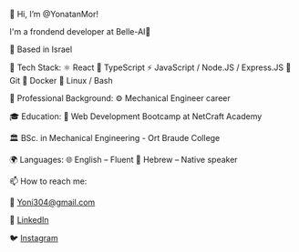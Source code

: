 👋 Hi, I’m @YonatanMor!

I'm a frondend developer at Belle-AI🚀

📍 Based in Israel

🎨 Tech Stack: ⚛️ React  🧬 TypeScript  ⚡ JavaScript / Node.JS / Express.JS  🌲 Git  🐳 Docker  🐧 Linux / Bash

💼 Professional Background: ⚙️ Mechanical Engineer career

🎓 Education: 📖 Web Development Bootcamp at NetCraft Academy

🏛️ BSc. in Mechanical Engineering - Ort Braude College

🌍 Languages: 🌐 English – Fluent 🐪 Hebrew – Native speaker

📫 How to reach me:

📧 Yoni304@gmail.com

💼 [LinkedIn]( https://www.linkedin.com/in/jonathan-mor-dev/)

🐦 [Instagram](https://www.instagram.com/yonatanmor?igsh=dHRuOHdsdHd5Zmx2)
